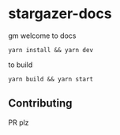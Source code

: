 # stargazer-docs
gm welcome to docs

`yarn install && yarn dev`

to build

`yarn build && yarn start`

## Contributing
PR plz
